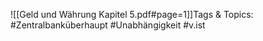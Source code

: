 
![[Geld und Währung Kapitel 5.pdf#page=1]]Tags & Topics:
   #Zentralbanküberhaupt
   #Unabhängigkeit
   #v.ist